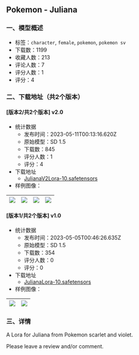 ## Pokemon - Juliana
### 一、模型概述

- 标签：`character`, `female`, `pokemon`, `pokemon sv`
- 下载数：1199
- 收藏人数：213
- 评论人数：7
- 评分人数：1
- 评分：4

### 二、下载地址（共2个版本）

#### [版本2/共2个版本] v2.0

- 统计数据
  - 发布时间：2023-05-11T00:13:16.620Z
  - 原始模型：SD 1.5
  - 下载数：845
  - 评分人数：1
  - 评分：4
- 下载地址
  - [JulianaV2Lora-10.safetensors](https://civitai.com/api/download/models/62634)
- 样例图像：

| <img src="https://image.civitai.com/xG1nkqKTMzGDvpLrqFT7WA/df606bc6-e0cc-4170-9e67-2904d2661dbe/width=450/689473.jpeg" /> | <img src="https://image.civitai.com/xG1nkqKTMzGDvpLrqFT7WA/25e9e3a2-c08e-476b-9b14-99fcc7dfa221/width=450/689474.jpeg" /> | <img src="https://image.civitai.com/xG1nkqKTMzGDvpLrqFT7WA/83864fed-7c02-45a6-816f-6c34d15e58d6/width=450/689475.jpeg" /> | <img src="https://image.civitai.com/xG1nkqKTMzGDvpLrqFT7WA/4cfb47df-ebaa-4690-a568-11bf1718022b/width=450/689476.jpeg" /> |
| ---- | ---- | ---- | ---- |

#### [版本1/共2个版本] v1.0

- 统计数据
  - 发布时间：2023-05-05T00:46:26.635Z
  - 原始模型：SD 1.5
  - 下载数：354
  - 评分人数：0
  - 评分：0
- 下载地址
  - [JulianaLora-10.safetensors](https://civitai.com/api/download/models/61983)
- 样例图像：

| <img src="https://image.civitai.com/xG1nkqKTMzGDvpLrqFT7WA/f383be5b-b694-4be2-8118-31ece74b4f3a/width=450/680648.jpeg" /> | <img src="https://image.civitai.com/xG1nkqKTMzGDvpLrqFT7WA/dcc7deae-766b-4612-91ee-384a87862b1a/width=450/680647.jpeg" /> |
| ---- | ---- |


### 三、详情
<p>A Lora for Juliana from Pokemon scarlet and violet.</p><p>Please leave a review and/or comment.</p>